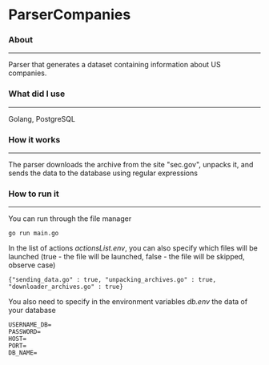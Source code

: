 # ParserCompanies

### About
-------

Parser that generates a dataset containing information about US companies.

### What did I use
-------

Golang, PostgreSQL

### How it works
--------

The parser downloads the archive from the site "sec.gov", unpacks it, and sends the data to the database using regular expressions

### How to run it
--------

You can run through the file manager
```
go run main.go
```

In the list of actions *actionsList.env*, you can also specify which files will be launched (true - the file will be launched, false - the file will be skipped, observe case)
```
{"sending_data.go" : true, "unpacking_archives.go" : true, "downloader_archives.go" : true}
```

You also need to specify in the environment variables *db.env* the data of your database
```
USERNAME_DB=
PASSWORD=
HOST=
PORT=
DB_NAME=
```
